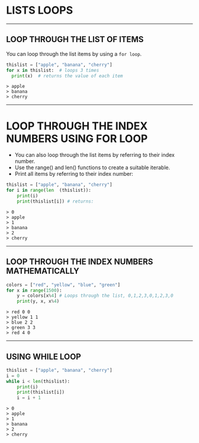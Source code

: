 # LISTS LOOPS


---


## LOOP THROUGH THE LIST OF ITEMS

You can loop through the list items by using a `for loop`.

```python
thislist = ["apple", "banana", "cherry"]
for x in thislist:  # loops 3 times
  print(x)  # returns the value of each item
```
```
> apple
> banana
> cherry
```


---



# LOOP THROUGH THE INDEX NUMBERS USING FOR LOOP

- You can also loop through the list items by referring to their index number.
- Use the range() and len() functions to create a suitable iterable.
- Print all items by referring to their index number:

```python
thislist = ["apple", "banana", "cherry"]
for i in range(len  (thislist)):
    print(i)
    print(thislist[i]) # returns:
```
```
> 0
> apple
> 1
> banana
> 2
> cherry
```



---



## LOOP THROUGH THE INDEX NUMBERS MATHEMATICALLY

```python
colors = ["red", "yellow", "blue", "green"]
for x in range(1500):
    y = colors[x%4] # Loops through the list, 0,1,2,3,0,1,2,3,0
    print(y, x, x%4)
```
```
> red 0 0
> yellow 1 1
> blue 2 2
> green 3 3
> red 4 0
```



---



## USING WHILE LOOP

```python
thislist = ["apple", "banana", "cherry"]
i = 0
while i < len(thislist):
    print(i)
    print(thislist[i])
    i = i + 1
```
```
> 0
> apple
> 1
> banana
> 2
> cherry
```
